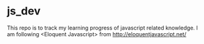 # js_dev
This repo is to track my learning progress of javascript related knowledge. I am following &lt;Eloquent Javascript> from http://eloquentjavascript.net/
